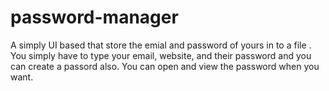 # password-manager
A simply UI based that store the emial and password of yours in to a file .
You simply have to type your email, website, and their password and you can create a passord also.
You can open and view the password when you want.

